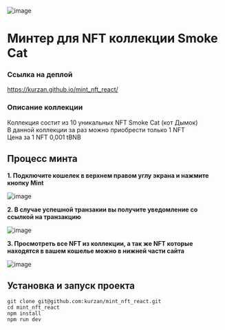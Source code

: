 ![image](https://user-images.githubusercontent.com/112556583/230098084-347bbe83-26c6-4307-989e-33f54efdf9bb.png)

# Минтер для NFT коллекции Smoke Cat

### Ссылка на деплой 

https://kurzan.github.io/mint_nft_react/

### Описание коллекции

Коллекция состит из 10 уникальных NFT Smoke Cat (кот Дымок)</br>
В данной коллекции за раз можно приобрести только 1 NFT</br>
Цена за 1 NFT 0,001 tBNB</br>

## Процесс минта

<b>1. Подключите кошелек в верхнем правом углу экрана и нажмите кнопку Mint </b>

![image](https://user-images.githubusercontent.com/112556583/230099969-f3baf8f6-94d0-4cfa-a77f-5519874e5e45.png)

<b>2. В случае успешной транзакии вы получите уведомление со ссылкой на транзакцию</b>

![image](https://user-images.githubusercontent.com/112556583/230100750-197305a5-df48-4bb5-982f-1c9a8f010708.png)

<b>3. Просмотреть все NFT из коллекции, а так же NFT которые находятся в вашем кошелье можно в нижней части сайта</b>

![image](https://user-images.githubusercontent.com/112556583/230103765-de8fc129-74f3-46ae-b3ad-fcd7d9cc7167.png)


## Установка и запуск проекта

```shell
git clone git@github.com:kurzan/mint_nft_react.git
cd mint_nft_react
npm install
npm run dev
```
